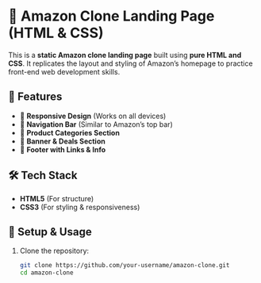 # 🛒 Amazon Clone Landing Page (HTML & CSS)  

This is a **static Amazon clone landing page** built using **pure HTML and CSS**. It replicates the layout and styling of Amazon’s homepage to practice front-end web development skills.  

## 🚀 Features  
- 🎨 **Responsive Design** (Works on all devices)  
- 📌 **Navigation Bar** (Similar to Amazon’s top bar)  
- 🏬 **Product Categories Section**  
- 📢 **Banner & Deals Section**  
- 👣 **Footer with Links & Info**  

## 🛠️ Tech Stack  
- **HTML5** (For structure)  
- **CSS3** (For styling & responsiveness)  

## 📌 Setup & Usage  
1. Clone the repository:  
   ```sh
   git clone https://github.com/your-username/amazon-clone.git  
   cd amazon-clone  


